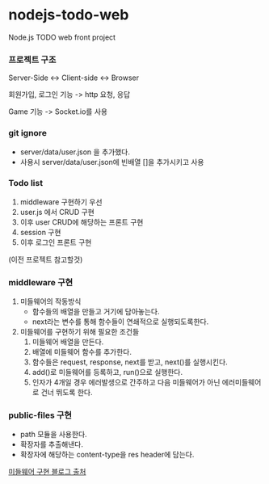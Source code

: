 # nodejs-todo-web
Node.js TODO web front project



### 프로젝트 구조

Server-Side <-> Client-side <-> Browser



회원가입, 로그인 기능 -> http 요청, 응답

Game 기능 -> Socket.io를 사용



### git ignore

- server/data/user.json 을 추가했다.
- 사용시 server/data/user.json에 빈배열 []을 추가시키고 사용

### Todo list

1. middleware 구현하기 우선
2. user.js 에서 CRUD 구현
3. 이후 user CRUD에 해당하는 프론트 구현
4. session 구현
5. 이후 로그인 프론트 구현

(이전 프로젝트 참고할것)



### middleware 구현

1. 미들웨어의 작동방식 
   - 함수들의 배열을 만들고 거기에 담아놓는다.
   - next라는 변수를 통해 함수들이 연쇄적으로 실행되도록한다.
2. 미들웨어를 구현하기 위해 필요한 조건들
   1. 미들웨어 배열을 만든다.
   2. 배열에 미들웨어 함수를 추가한다.
   3. 함수들은 request, response, next를 받고, next()를 실행시킨다.
   4. add()로 미들웨어를 등록하고, run()으로 실행한다. 
   5. 인자가 4개일 경우 에러발생으로 간주하고 다음 미들웨어가 아닌 에러미들웨어로 건너 뛰도록 한다.

### public-files 구현

- path 모듈을 사용한다.
- 확장자를 추출해낸다.
- 확장자에 해당하는 content-type을 res header에 담는다.

[미들웨어 구현 블로그 출처](http://jeonghwan-kim.github.io/series/2018/12/08/node-web-8_middleware.html)